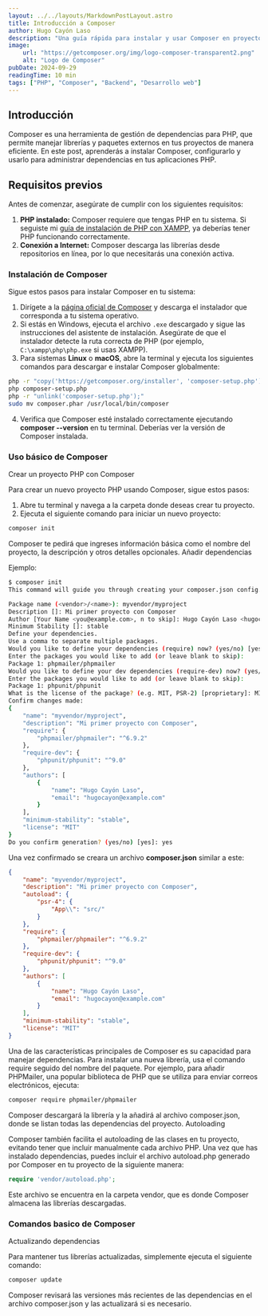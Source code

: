 ```yaml
---
layout: ../../layouts/MarkdownPostLayout.astro
title: Introducción a Composer
author: Hugo Cayón Laso
description: "Una guía rápida para instalar y usar Composer en proyectos PHP"
image:
    url: "https://getcomposer.org/img/logo-composer-transparent2.png"
    alt: "Logo de Composer"
pubDate: 2024-09-29
readingTime: 10 min
tags: ["PHP", "Composer", "Backend", "Desarrollo web"]
---
```


## Introducción

Composer es una herramienta de gestión de dependencias para PHP, que permite manejar librerías y paquetes externos en tus proyectos de manera eficiente. En este post, aprenderás a instalar Composer, configurarlo y usarlo para administrar dependencias en tus aplicaciones PHP.

## Requisitos previos

Antes de comenzar, asegúrate de cumplir con los siguientes requisitos:

1. **PHP instalado:** Composer requiere que tengas PHP en tu sistema. Si seguiste mi [guía de instalación de PHP con XAMPP](post-3), ya deberías tener PHP funcionando correctamente.
2. **Conexión a Internet:** Composer descarga las librerías desde repositorios en línea, por lo que necesitarás una conexión activa.

### Instalación de Composer

Sigue estos pasos para instalar Composer en tu sistema:

1. Dirígete a la [página oficial de Composer](https://getcomposer.org/download/) y descarga el instalador que corresponda a tu sistema operativo.
2. Si estás en Windows, ejecuta el archivo `.exe` descargado y sigue las instrucciones del asistente de instalación. Asegúrate de que el instalador detecte la ruta correcta de PHP (por ejemplo, `C:\xampp\php\php.exe` si usas XAMPP).
3. Para sistemas **Linux** o **macOS**, abre la terminal y ejecuta los siguientes comandos para descargar e instalar Composer globalmente:

```bash
php -r "copy('https://getcomposer.org/installer', 'composer-setup.php');"
php composer-setup.php
php -r "unlink('composer-setup.php');"
sudo mv composer.phar /usr/local/bin/composer
```

4. Verifica que Composer esté instalado correctamente ejecutando **composer --version** en tu terminal. Deberías ver la versión de Composer instalada.

### Uso básico de Composer
Crear un proyecto PHP con Composer

Para crear un nuevo proyecto PHP usando Composer, sigue estos pasos:
 
1. Abre tu terminal y navega a la carpeta donde deseas crear tu proyecto.
2. Ejecuta el siguiente comando para iniciar un nuevo proyecto:

```bash
composer init
```

Composer te pedirá que ingreses información básica como el nombre del proyecto, la descripción y otros detalles opcionales.
Añadir dependencias

Ejemplo:

```bash
$ composer init
This command will guide you through creating your composer.json config.

Package name (<vendor>/<name>): myvendor/myproject
Description []: Mi primer proyecto con Composer
Author [Your Name <you@example.com>, n to skip]: Hugo Cayón Laso <hugocayon@example.com>
Minimum Stability []: stable
Define your dependencies.
Use a comma to separate multiple packages.
Would you like to define your dependencies (require) now? (yes/no) [yes]: yes
Enter the packages you would like to add (or leave blank to skip): 
Package 1: phpmailer/phpmailer
Would you like to define your dev dependencies (require-dev) now? (yes/no) [no]: yes
Enter the packages you would like to add (or leave blank to skip): 
Package 1: phpunit/phpunit
What is the license of the package? (e.g. MIT, PSR-2) [proprietary]: MIT
Confirm changes made:
{
    "name": "myvendor/myproject",
    "description": "Mi primer proyecto con Composer",
    "require": {
        "phpmailer/phpmailer": "^6.9.2"
    },
    "require-dev": {
        "phpunit/phpunit": "^9.0"
    },
    "authors": [
        {
            "name": "Hugo Cayón Laso",
            "email": "hugocayon@example.com"
        }
    ],
    "minimum-stability": "stable",
    "license": "MIT"
}
Do you confirm generation? (yes/no) [yes]: yes
```

Una vez confirmado se creara un archivo **composer.json** similar a este:

```json
{
    "name": "myvendor/myproject",
    "description": "Mi primer proyecto con Composer",
    "autoload": {
        "psr-4": {
            "App\\": "src/"
        }
    },
    "require": {
        "phpmailer/phpmailer": "^6.9.2"
    },
    "require-dev": {
        "phpunit/phpunit": "^9.0"
    },
    "authors": [
        {
            "name": "Hugo Cayón Laso",
            "email": "hugocayon@example.com"
        }
    ],
    "minimum-stability": "stable",
    "license": "MIT"
}
```

Una de las características principales de Composer es su capacidad para manejar dependencias. Para instalar una nueva librería, usa el comando require seguido del nombre del paquete. Por ejemplo, para añadir PHPMailer, una popular biblioteca de PHP que se utiliza para enviar correos electrónicos, ejecuta:

```bash
composer require phpmailer/phpmailer
```

Composer descargará la librería y la añadirá al archivo composer.json, donde se listan todas las dependencias del proyecto.
Autoloading

Composer también facilita el autoloading de las clases en tu proyecto, evitando tener que incluir manualmente cada archivo PHP. Una vez que has instalado dependencias, puedes incluir el archivo autoload.php generado por Composer en tu proyecto de la siguiente manera:

```php
require 'vendor/autoload.php';
```

Este archivo se encuentra en la carpeta vendor, que es donde Composer almacena las librerías descargadas.

### Comandos basico de Composer

Actualizando dependencias

Para mantener tus librerías actualizadas, simplemente ejecuta el siguiente comando:

```bash
composer update
```

Composer revisará las versiones más recientes de las dependencias en el archivo composer.json y las actualizará si es necesario.